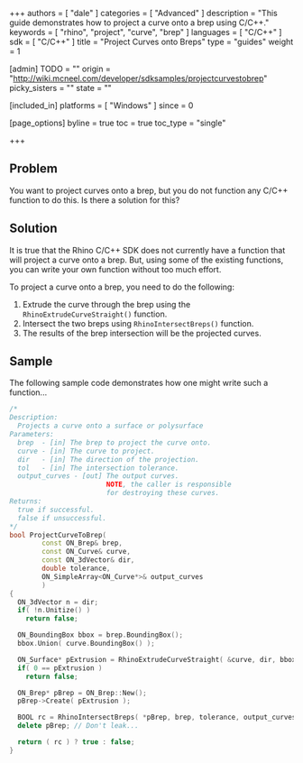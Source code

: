 +++
authors = [ "dale" ]
categories = [ "Advanced" ]
description = "This guide demonstrates how to project a curve onto a brep using C/C++."
keywords = [ "rhino", "project", "curve", "brep" ]
languages = [ "C/C++" ]
sdk = [ "C/C++" ]
title = "Project Curves onto Breps"
type = "guides"
weight = 1

[admin]
TODO = ""
origin = "http://wiki.mcneel.com/developer/sdksamples/projectcurvestobrep"
picky_sisters = ""
state = ""

[included_in]
platforms = [ "Windows" ]
since = 0

[page_options]
byline = true
toc = true
toc_type = "single"

+++

 
## Problem

You want to project curves onto a brep, but you do not function any C/C++ function to do this.  Is there a solution for this?

## Solution

It is true that the Rhino C/C++ SDK does not currently have a function that will project a curve onto a brep. But, using some of the existing functions, you can write your own function without too much effort.

To project a curve onto a brep, you need to do the following:

1. Extrude the curve through the brep using the `RhinoExtrudeCurveStraight()` function.
1. Intersect the two breps using `RhinoIntersectBreps()` function.
1. The results of the brep intersection will be the projected curves.

## Sample

The following sample code demonstrates how one might write such a function...

```cpp
/*
Description:
  Projects a curve onto a surface or polysurface
Parameters:
  brep  - [in] The brep to project the curve onto.
  curve - [in] The curve to project.
  dir   - [in] The direction of the projection.
  tol   - [in] The intersection tolerance.
  output_curves - [out] The output curves.
                        NOTE, the caller is responsible
                        for destroying these curves.
Returns:
  true if successful.
  false if unsuccessful.
*/
bool ProjectCurveToBrep(
        const ON_Brep& brep,
        const ON_Curve& curve,
        const ON_3dVector& dir,
        double tolerance,
        ON_SimpleArray<ON_Curve*>& output_curves
        )
{
  ON_3dVector n = dir;
  if( !n.Unitize() )
    return false;

  ON_BoundingBox bbox = brep.BoundingBox();
  bbox.Union( curve.BoundingBox() );

  ON_Surface* pExtrusion = RhinoExtrudeCurveStraight( &curve, dir, bbox.Diagonal().Length() );
  if( 0 == pExtrusion )
    return false;

  ON_Brep* pBrep = ON_Brep::New();
  pBrep->Create( pExtrusion );

  BOOL rc = RhinoIntersectBreps( *pBrep, brep, tolerance, output_curves );
  delete pBrep; // Don't leak...

  return ( rc ) ? true : false;
}
```
